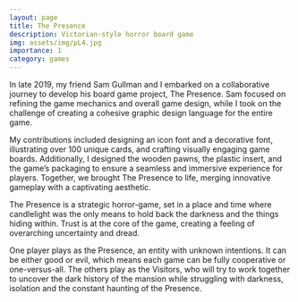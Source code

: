 ```yaml
---
layout: page
title: The Presence
description: Victorian-style horror board game
img: assets/img/pL4.jpg
importance: 1
category: games
---
```


In late 2019, my friend Sam Gullman and I embarked on a collaborative journey to develop his board game project, The Presence. Sam focused on refining the game mechanics and overall game design, while I took on the challenge of creating a cohesive graphic design language for the entire game.

My contributions included designing an icon font and a decorative font, illustrating over 100 unique cards, and crafting visually engaging game boards. Additionally, I designed the wooden pawns, the plastic insert, and the game’s packaging to ensure a seamless and immersive experience for players. Together, we brought The Presence to life, merging innovative gameplay with a captivating aesthetic.

The Presence is a strategic horror-game, set in a place and time where candlelight was the only means to hold back the darkness and the things hiding within. Trust is at the core of the game, creating a feeling of overarching uncertainty and dread.

One player plays as the Presence, an entity with unknown intentions. It can be either good or evil, which means each game can be fully cooperative or one-versus-all. The others play as the Visitors, who will try to work together to uncover the dark history of the mansion while struggling with darkness, isolation and the constant haunting of the Presence.

